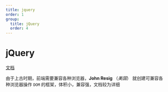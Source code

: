 ```yaml
---
title: jquery
order: 1
group:
  title: jQuery
  order: 4
---
```


# jQuery

[文档](https://jquery.com/)

由于上古时期，前端需要兼容各种浏览器，**John Resig** （_美国_） 就创建可兼容各种浏览器操作 `DOM` 的框架，体积小，兼容强，文档较为详细
